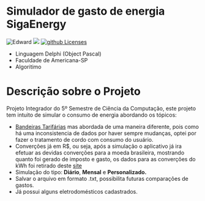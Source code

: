 # Simulador de gasto de energia **SigaEnergy**
![Edward](https://img.shields.io/badge/FAM-Edward-blue.svg)      ![](https://img.shields.io/badge/Projeto_Integrador-Algoritimos-red.svg)      [![github Licenses][License-badge]][License]
  * Linguagem Delphi (Object Pascal)
  * Faculdade de Americana-SP
  * Algoritimo

# Descrição sobre o Projeto
Projeto Integrador do 5º Semestre de Ciência da Computação, este projeto tem intuito de simular o consumo de energia abordando os tópicos:
 - [Bandeiras Tarifárias](http://www.aneel.gov.br/tarifas-consumidores/-/asset_publisher/e2INtBH4EC4e/content/bandeira-tarifaria/654800) mas abordada de uma maneira diferente, pois como há uma inconsistencia de dados por haver sempre mudanças, optei por fazer o tratamento de cordo com consumo do usuário.
 - Converções já em R$, ou seja, após a simulação o aplicativo já ira efetuar as devidas converções para a moeda brasileira, mostrando quanto foi gerado de imposto e gasto, os dados para as converções do kWh foi retirado deste [site](https://www.eficienciamaxima.com.br/como-calcular-o-consumo-de-energia-eletrica/)
 - Simulação do tipo: **Diário**, **Mensal** e **Personalizado.**
 - Salvar o arquivo em formato .txt, possibilita futuras comparações de gastos.
 - Já possui alguns eletrodomésticos cadastrados.
 
 
[License-badge]: https://img.shields.io/github/license/Edwardpg/SigaEnergy.svg
[License]: https://opensource.org/licenses/MIT
 
